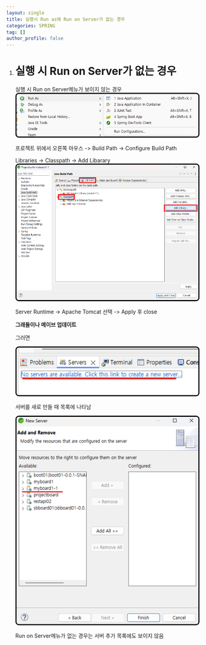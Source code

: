 ```yaml
---
layout: single
title: 실행시 Run as에 Run on Server가 없는 경우
categories: SPRING
tag: []
author_profile: false
---
```


1. # 실행 시 Run on Server가 없는 경우

   실행 시 Run on Server메뉴가 보이지 않는 경우   
   <img src="../../imgs/spring/runserver_error1.png" style="border:3px solid black;border-radius:9px;width:800px">   

   프로젝트 위에서 오른쪽 마우스 -> Build Path -> Configure Build Path   

   Libraries -> Classpath -> Add Libarary   
   <img src="../../imgs/spring/runserver_error2.png" style="border:3px solid black;border-radius:9px;width:800px">   

   Server Runtime -> Apache Tomcat 선택 -> Apply 후 close   

   __그래들이나 메이브 업데이트__   

   그러면   

   <img src="../../imgs/spring/runserver_error3.png" style="border:3px solid black;border-radius:9px;width:800px">   

   서버를 새로 만들 때 목록에 나타남   

   <img src="../../imgs/spring/runserver_error4.png" style="border:3px solid black;border-radius:9px;width:800px">   

   Run on Server메뉴가 없는 경우는 서버 추가 목록에도 보이지 않음   
